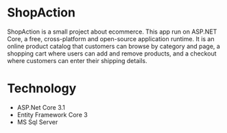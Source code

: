 # ShopAction
ShopAction is a small project about ecommerce. This app run on ASP.NET Core, a free, cross-platform and open-source application runtime. It is an online product catalog that customers can browse by category and page, a shopping cart where users can add and remove products, and a checkout where customers can enter their shipping details.

# Technology
- ASP.Net Core 3.1
- Entity Framework Core 3
- MS Sql Server
